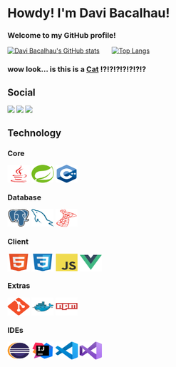# Howdy! I'm Davi Bacalhau!

### Welcome to my GitHub profile! 

[![Davi Bacalhau's GitHub stats](https://github-readme-stats.vercel.app/api?username=littlesekii&show_icons=true&theme=omni&include_all_commits=true)](https://github.com/littlesekii?tab=repositories)
&nbsp;&nbsp;&nbsp;&nbsp;&nbsp;
[![Top Langs](https://github-readme-stats.vercel.app/api/top-langs/?username=littlesekii&layout=compact&theme=omni)](https://github.com/littlesekii?tab=repositories)

### wow look... is this is a [Cat](https://linky.cat) !?!?!?!?!?!?!?

## Social
<div style="display: inline_block">
  <a href="https://www.linkedin.com/in/davi-domingos-bacalhau-592a9b191" target="_blank"><img src="https://img.shields.io/badge/-LinkedIn-%230077B5?style=for-the-badge&logo=linkedin&logoColor=white" target="_blank"></a> 
  <a href = "mailto:contato.davibacalhau@gmail.com"><img src="https://img.shields.io/badge/-Gmail-%23333?style=for-the-badge&logo=gmail&logoColor=red" target="_blank"></a>
  <a href="https://www.twitch.tv/littlesekii" target="_blank"><img src="https://img.shields.io/badge/Twitch-9146FF?style=for-the-badge&logo=twitch&logoColor=white" target="_blank"></a>  
</div>

## Technology
<div style="display: inline_block">
  
  ### Core
  <img align="center" alt="sekii-Java" height="40" width="50" src="https://raw.githubusercontent.com/devicons/devicon/master/icons/java/java-plain.svg">
  <img align="center" alt="sekii-Spring" height="40" width="50" src="https://raw.githubusercontent.com/devicons/devicon/master/icons/spring/spring-original.svg">
  <img align="center" alt="sekii-CPP" height="40" width="50" src="https://raw.githubusercontent.com/devicons/devicon/master/icons/cplusplus/cplusplus-original.svg">

  ### Database 
  <img align="center" alt="sekii-Postgres" height="40" width="50" src="https://raw.githubusercontent.com/devicons/devicon/master/icons/postgresql/postgresql-original.svg">
  <img align="center" alt="sekii-MySQL" height="40" width="50" src="https://raw.githubusercontent.com/devicons/devicon/master/icons/mysql/mysql-original.svg">
  <img align="center" alt="sekii-MSSQL" height="40" width="50" src="https://raw.githubusercontent.com/devicons/devicon/master/icons/microsoftsqlserver/microsoftsqlserver-plain.svg">
  
  ### Client
  <img align="center" alt="sekii-HTML" height="40" width="50" src="https://raw.githubusercontent.com/devicons/devicon/master/icons/html5/html5-original.svg">
  <img align="center" alt="sekii-CSS" height="40" width="50" src="https://raw.githubusercontent.com/devicons/devicon/master/icons/css3/css3-original.svg">
  <img align="center" alt="sekii-JS" height="40" width="50" src="https://raw.githubusercontent.com/devicons/devicon/master/icons/javascript/javascript-original.svg">
  <img align="center" alt="sekii-VueJS" height="40" width="50" src="https://raw.githubusercontent.com/devicons/devicon/master/icons/vuejs/vuejs-original.svg">

  ### Extras
  <img align="center" alt="sekii-Git" height="40" width="50" src="https://raw.githubusercontent.com/devicons/devicon/master/icons/git/git-original.svg">
  <img align="center" alt="sekii-Docker" height="40" width="50" src="https://raw.githubusercontent.com/devicons/devicon/master/icons/docker/docker-original.svg">
  <img align="center" alt="sekii-npm" height="40" width="50" src="https://raw.githubusercontent.com/devicons/devicon/master/icons/npm/npm-original-wordmark.svg">

  ### IDEs
  <img align="center" alt="sekii-Eclipse" height="40" width="50" src="https://raw.githubusercontent.com/devicons/devicon/master/icons/eclipse/eclipse-original.svg">
  <img align="center" alt="sekii-Intellij" height="40" width="50" src="https://raw.githubusercontent.com/devicons/devicon/master/icons/intellij/intellij-original.svg">
  <img align="center" alt="sekii-VSCode" height="40" width="50" src="https://raw.githubusercontent.com/devicons/devicon/master/icons/vscode/vscode-original.svg">
  <img align="center" alt="sekii-VisualStudio" height="40" width="50" src="https://raw.githubusercontent.com/devicons/devicon/master/icons/visualstudio/visualstudio-original.svg">
</div>

